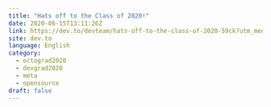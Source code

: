 ```yaml
---
title: "Hats off to the Class of 2020!"
date: 2020-06-15T13:11:26Z
link: https://dev.to/devteam/hats-off-to-the-class-of-2020-59ck?utm_medium=RSS&utm_source=news.12bit.vn
site: dev.to
language: English
category:
  - octograd2020
  - devgrad2020
  - meta
  - opensource
draft: false
---
```

